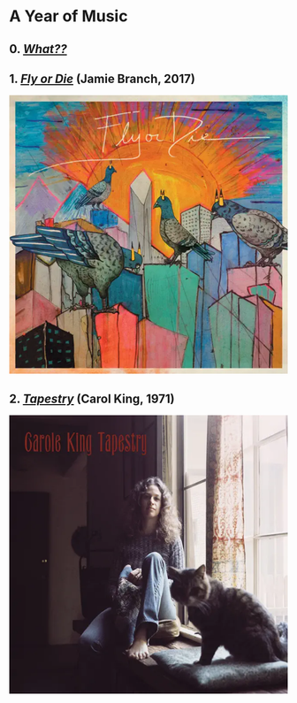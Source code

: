 # A Year of Music

## 0. [*What??*](./what.md)

## 1. [*Fly or Die*](./albums/fly-or-die) (Jamie Branch, 2017)

[![Fly or Die album cover](./assets/covers/fly-or-die.png)](./albums/fly-or-die)

## 2. [*Tapestry*](./albums/tapestry) (Carol King, 1971)

[![Fly or Die album cover](./assets/covers/tapestry.png)](./albums/tapestry)
